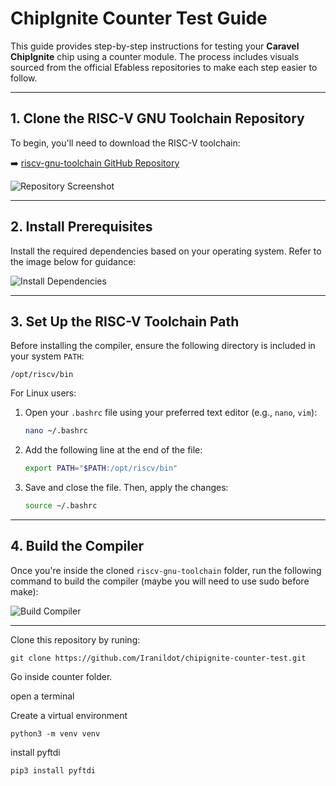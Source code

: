 # ChipIgnite Counter Test Guide

This guide provides step-by-step instructions for testing your **Caravel ChipIgnite** chip using a counter module. The process includes visuals sourced from the official Efabless repositories to make each step easier to follow.

---

## 1. Clone the RISC-V GNU Toolchain Repository

To begin, you'll need to download the RISC-V toolchain:

➡️ [riscv-gnu-toolchain GitHub Repository](https://github.com/riscv-collab/riscv-gnu-toolchain/tree/master)

![Repository Screenshot](https://github.com/user-attachments/assets/597a7a8c-e34d-490a-879f-33604566112c)

---

## 2. Install Prerequisites

Install the required dependencies based on your operating system. Refer to the image below for guidance:

![Install Dependencies](https://github.com/user-attachments/assets/fad8ec0d-8645-4949-a0a7-10e923cedaba)

---

## 3. Set Up the RISC-V Toolchain Path

Before installing the compiler, ensure the following directory is included in your system `PATH`:

```
/opt/riscv/bin
```

For Linux users:

1. Open your `.bashrc` file using your preferred text editor (e.g., `nano`, `vim`):

    ```bash
    nano ~/.bashrc
    ```

2. Add the following line at the end of the file:

    ```bash
    export PATH="$PATH:/opt/riscv/bin"
    ```

3. Save and close the file. Then, apply the changes:

    ```bash
    source ~/.bashrc
    ```

---

## 4. Build the Compiler

Once you're inside the cloned `riscv-gnu-toolchain` folder, run the following command to build the compiler (maybe you will need to use sudo before make):

![Build Compiler](https://github.com/user-attachments/assets/0648ebd2-b563-4dd8-9d4f-d32e3be35101)

---

Clone this repository by runing:

```
git clone https://github.com/Iranildot/chipignite-counter-test.git
```

Go inside counter folder.

open a terminal

Create a virtual environment

```
python3 -m venv venv
```

install pyftdi

```
pip3 install pyftdi
```

